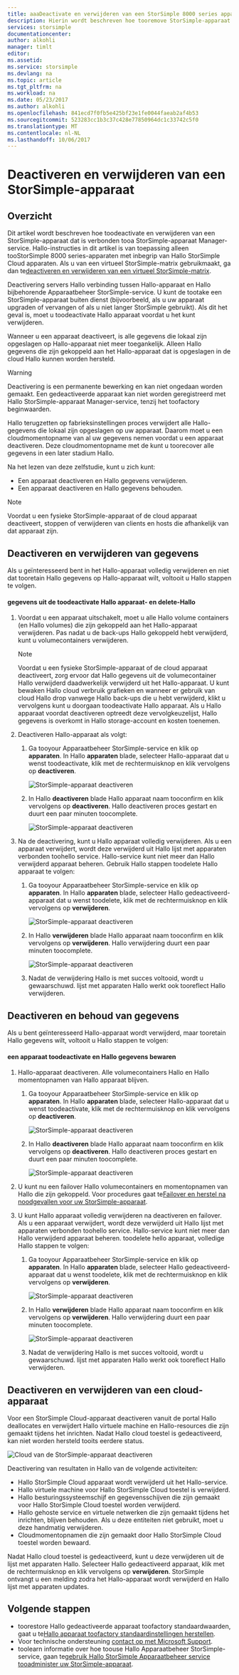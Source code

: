 ```yaml
---
title: aaaDeactivate en verwijderen van een StorSimple 8000 series apparaat | Microsoft Docs
description: Hierin wordt beschreven hoe tooremove StorSimple-apparaat uit de service door het eerst deactiveren en vervolgens te verwijderen.
services: storsimple
documentationcenter: 
author: alkohli
manager: timlt
editor: 
ms.assetid: 
ms.service: storsimple
ms.devlang: na
ms.topic: article
ms.tgt_pltfrm: na
ms.workload: na
ms.date: 05/23/2017
ms.author: alkohli
ms.openlocfilehash: 841ecd7f0fb5e425bf23e1fe0044faeab2af4b53
ms.sourcegitcommit: 523283cc1b3c37c428e77850964dc1c33742c5f0
ms.translationtype: MT
ms.contentlocale: nl-NL
ms.lasthandoff: 10/06/2017
---
```

# <a name="deactivate-and-delete-a-storsimple-device"></a>Deactiveren en verwijderen van een StorSimple-apparaat

## <a name="overview"></a>Overzicht

Dit artikel wordt beschreven hoe toodeactivate en verwijderen van een StorSimple-apparaat dat is verbonden tooa StorSimple-apparaat Manager-service. Hallo-instructies in dit artikel is van toepassing alleen tooStorSimple 8000 series-apparaten met inbegrip van Hallo StorSimple Cloud apparaten. Als u van een virtueel StorSimple-matrix gebruikmaakt, ga dan te[deactiveren en verwijderen van een virtueel StorSimple-matrix](storsimple-virtual-array-deactivate-and-delete-device.md).

Deactivering servers Hallo verbinding tussen Hallo-apparaat en Hallo bijbehorende Apparaatbeheer StorSimple-service. U kunt de tootake een StorSimple-apparaat buiten dienst (bijvoorbeeld, als u uw apparaat upgraden of vervangen of als u niet langer StorSimple gebruikt). Als dit het geval is, moet u toodeactivate Hallo apparaat voordat u het kunt verwijderen.

Wanneer u een apparaat deactiveert, is alle gegevens die lokaal zijn opgeslagen op Hallo-apparaat niet meer toegankelijk. Alleen Hallo gegevens die zijn gekoppeld aan het Hallo-apparaat dat is opgeslagen in de cloud Hallo kunnen worden hersteld.

> [!WARNING]
> Deactivering is een permanente bewerking en kan niet ongedaan worden gemaakt. Een gedeactiveerde apparaat kan niet worden geregistreerd met Hallo StorSimple-apparaat Manager-service, tenzij het toofactory beginwaarden.
>
> Hallo terugzetten op fabrieksinstellingen proces verwijdert alle Hallo-gegevens die lokaal zijn opgeslagen op uw apparaat. Daarom moet u een cloudmomentopname van al uw gegevens nemen voordat u een apparaat deactiveren. Deze cloudmomentopname met de kunt u toorecover alle gegevens in een later stadium Hallo.

Na het lezen van deze zelfstudie, kunt u zich kunt:

* Een apparaat deactiveren en Hallo gegevens verwijderen.
* Een apparaat deactiveren en Hallo gegevens behouden.

> [!NOTE]
> Voordat u een fysieke StorSimple-apparaat of de cloud apparaat deactiveert, stoppen of verwijderen van clients en hosts die afhankelijk van dat apparaat zijn.


## <a name="deactivate-and-delete-data"></a>Deactiveren en verwijderen van gegevens

Als u geïnteresseerd bent in het Hallo-apparaat volledig verwijderen en niet dat tooretain Hallo gegevens op Hallo-apparaat wilt, voltooit u Hallo stappen te volgen.

#### <a name="toodeactivate-hello-device-and-delete-hello-data"></a>gegevens uit de toodeactivate Hallo apparaat- en delete-Hallo

1. Voordat u een apparaat uitschakelt, moet u alle Hallo volume containers (en Hallo volumes) die zijn gekoppeld aan het Hallo-apparaat verwijderen. Pas nadat u de back-ups Hallo gekoppeld hebt verwijderd, kunt u volumecontainers verwijderen.

    > [!NOTE]
    > Voordat u een fysieke StorSimple-apparaat of de cloud apparaat deactiveert, zorg ervoor dat Hallo gegevens uit de volumecontainer Hallo verwijderd daadwerkelijk verwijderd uit het Hallo-apparaat. U kunt bewaken Hallo cloud verbruik grafieken en wanneer er gebruik van cloud Hallo drop vanwege Hallo back-ups die u hebt verwijderd, klikt u vervolgens kunt u doorgaan toodeactivate Hallo apparaat. Als u Hallo apparaat voordat deactiveren optreedt deze vervolgkeuzelijst, Hallo gegevens is overkomt in Hallo storage-account en kosten toenemen.

2. Deactiveren Hallo-apparaat als volgt:
   
   1. Ga tooyour Apparaatbeheer StorSimple-service en klik op **apparaten**. In Hallo **apparaten** blade, selecteer Hallo-apparaat dat u wenst toodeactivate, klik met de rechtermuisknop en klik vervolgens op **deactiveren**.

        ![StorSimple-apparaat deactiveren](./media/storsimple-8000-deactivate-and-delete-device/deactivate1.png)
   2. In Hallo **deactiveren** blade Hallo apparaat naam tooconfirm en klik vervolgens op **deactiveren**. Hallo deactiveren proces gestart en duurt een paar minuten toocomplete.

        ![StorSimple-apparaat deactiveren](./media/storsimple-8000-deactivate-and-delete-device/deactivate2.png)

3. Na de deactivering, kunt u Hallo apparaat volledig verwijderen. Als u een apparaat verwijdert, wordt deze verwijderd uit Hallo lijst met apparaten verbonden toohello service. Hallo-service kunt niet meer dan Hallo verwijderd apparaat beheren. Gebruik Hallo stappen toodelete Hallo apparaat te volgen:
   
   1. Ga tooyour Apparaatbeheer StorSimple-service en klik op **apparaten**. In Hallo **apparaten** blade, selecteer Hallo gedeactiveerd-apparaat dat u wenst toodelete, klik met de rechtermuisknop en klik vervolgens op **verwijderen**.

        ![StorSimple-apparaat deactiveren](./media/storsimple-8000-deactivate-and-delete-device/deactivate5.png)
   2. In Hallo **verwijderen** blade Hallo apparaat naam tooconfirm en klik vervolgens op **verwijderen**. Hallo verwijdering duurt een paar minuten toocomplete.

        ![StorSimple-apparaat deactiveren](./media/storsimple-8000-deactivate-and-delete-device/deactivate6.png)
   3. Nadat de verwijdering Hallo is met succes voltooid, wordt u gewaarschuwd. lijst met apparaten Hallo werkt ook tooreflect Hallo verwijderen.

## <a name="deactivate-and-retain-data"></a>Deactiveren en behoud van gegevens

Als u bent geïnteresseerd Hallo-apparaat wordt verwijderd, maar tooretain Hallo gegevens wilt, voltooit u Hallo stappen te volgen:

#### <a name="toodeactivate-a-device-and-retain-hello-data"></a>een apparaat toodeactivate en Hallo gegevens bewaren
1. Hallo-apparaat deactiveren. Alle volumecontainers Hallo en Hallo momentopnamen van Hallo apparaat blijven.
   
   1. Ga tooyour Apparaatbeheer StorSimple-service en klik op **apparaten**. In Hallo **apparaten** blade, selecteer Hallo-apparaat dat u wenst toodeactivate, klik met de rechtermuisknop en klik vervolgens op **deactiveren**.

         ![StorSimple-apparaat deactiveren](./media/storsimple-8000-deactivate-and-delete-device/deactivate1.png)
   2. In Hallo **deactiveren** blade Hallo apparaat naam tooconfirm en klik vervolgens op **deactiveren**. Hallo deactiveren proces gestart en duurt een paar minuten toocomplete.

         ![StorSimple-apparaat deactiveren](./media/storsimple-8000-deactivate-and-delete-device/deactivate2.png)
2. U kunt nu een failover Hallo volumecontainers en momentopnamen van Hallo die zijn gekoppeld. Voor procedures gaat te[Failover en herstel na noodgevallen voor uw StorSimple-apparaat](storsimple-8000-device-failover-disaster-recovery.md).
3. U kunt Hallo apparaat volledig verwijderen na deactiveren en failover. Als u een apparaat verwijdert, wordt deze verwijderd uit Hallo lijst met apparaten verbonden toohello service. Hallo-service kunt niet meer dan Hallo verwijderd apparaat beheren. toodelete hello apparaat, volledige Hallo stappen te volgen:
   
   1. Ga tooyour Apparaatbeheer StorSimple-service en klik op **apparaten**. In Hallo **apparaten** blade, selecteer Hallo gedeactiveerd-apparaat dat u wenst toodelete, klik met de rechtermuisknop en klik vervolgens op **verwijderen**.

       ![StorSimple-apparaat deactiveren](./media/storsimple-8000-deactivate-and-delete-device/deactivate5.png)
   2. In Hallo **verwijderen** blade Hallo apparaat naam tooconfirm en klik vervolgens op **verwijderen**. Hallo verwijdering duurt een paar minuten toocomplete.

       ![StorSimple-apparaat deactiveren](./media/storsimple-8000-deactivate-and-delete-device/deactivate6.png)
   3. Nadat de verwijdering Hallo is met succes voltooid, wordt u gewaarschuwd. lijst met apparaten Hallo werkt ook tooreflect Hallo verwijderen.

     
## <a name="deactivate-and-delete-a-cloud-appliance"></a>Deactiveren en verwijderen van een cloud-apparaat

Voor een StorSimple Cloud-apparaat deactiveren vanuit de portal Hallo deallocates en verwijdert Hallo virtuele machine en Hallo-resources die zijn gemaakt tijdens het inrichten. Nadat Hallo cloud toestel is gedeactiveerd, kan niet worden hersteld tooits eerdere status.

![Cloud van de StorSimple-apparaat deactiveren](./media/storsimple-8000-deactivate-and-delete-device/deactivate7.png)

Deactivering van resultaten in Hallo van de volgende activiteiten:

* Hallo StorSimple Cloud apparaat wordt verwijderd uit het Hallo-service.
* Hallo virtuele machine voor Hallo StorSimple Cloud toestel is verwijderd.
* Hallo besturingssysteemschijf en gegevensschijven die zijn gemaakt voor Hallo StorSimple Cloud toestel worden verwijderd.
* Hallo gehoste service en virtuele netwerken die zijn gemaakt tijdens het inrichten, blijven behouden. Als u deze entiteiten niet gebruikt, moet u deze handmatig verwijderen.
* Cloudmomentopnamen die zijn gemaakt door Hallo StorSimple Cloud toestel worden bewaard.

Nadat Hallo cloud toestel is gedeactiveerd, kunt u deze verwijderen uit de lijst met apparaten Hallo. Selecteer Hallo gedeactiveerd apparaat, klik met de rechtermuisknop en klik vervolgens op **verwijderen**. StorSimple ontvangt u een melding zodra het Hallo-apparaat wordt verwijderd en Hallo lijst met apparaten updates.

## <a name="next-steps"></a>Volgende stappen

* toorestore Hallo gedeactiveerde apparaat toofactory standaardwaarden, gaat u te[Hallo apparaat toofactory standaardinstellingen herstellen](storsimple-8000-manage-device-controller.md#reset-the-device-to-factory-default-settings).
* Voor technische ondersteuning [contact op met Microsoft Support](storsimple-8000-contact-microsoft-support.md).
* toolearn informatie over hoe toouse Hallo Apparaatbeheer StorSimple-service, gaan te[gebruik Hallo StorSimple Apparaatbeheer service tooadminister uw StorSimple-apparaat](storsimple-8000-manager-service-administration.md).

